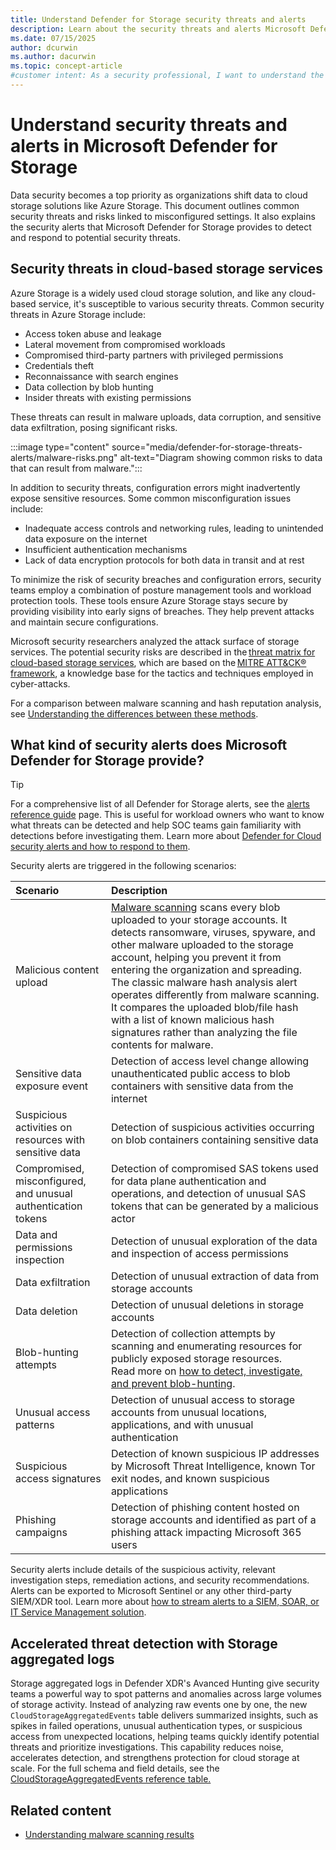 ```yaml
---
title: Understand Defender for Storage security threats and alerts 
description: Learn about the security threats and alerts Microsoft Defender for Storage provides to detect and respond to potential security risks.
ms.date: 07/15/2025
author: dcurwin
ms.author: dacurwin
ms.topic: concept-article
#customer intent: As a security professional, I want to understand the security threats and alerts in Microsoft Defender for Storage so that I can better protect my organization's data.
---
```


# Understand security threats and alerts in Microsoft Defender for Storage

Data security becomes a top priority as organizations shift data to cloud storage solutions like Azure Storage. This document outlines common security threats and risks linked to misconfigured settings. It also explains the security alerts that Microsoft Defender for Storage provides to detect and respond to potential security threats.

## Security threats in cloud-based storage services

Azure Storage is a widely used cloud storage solution, and like any cloud-based service, it's susceptible to various security threats. Common security threats in Azure Storage include:

- Access token abuse and leakage
- Lateral movement from compromised workloads
- Compromised third-party partners with privileged permissions
- Credentials theft
- Reconnaissance with search engines
- Data collection by blob hunting
- Insider threats with existing permissions

These threats can result in malware uploads, data corruption, and sensitive data exfiltration, posing significant risks.

:::image type="content" source="media/defender-for-storage-threats-alerts/malware-risks.png" alt-text="Diagram showing common risks to data that can result from malware.":::

In addition to security threats, configuration errors might inadvertently expose sensitive resources. Some common misconfiguration issues include:

- Inadequate access controls and networking rules, leading to unintended data exposure on the internet
- Insufficient authentication mechanisms
- Lack of data encryption protocols for both data in transit and at rest

To minimize the risk of security breaches and configuration errors, security teams employ a combination of posture management tools and workload protection tools. These tools ensure Azure Storage stays secure by providing visibility into early signs of breaches. They help prevent attacks and maintain secure configurations.

Microsoft security researchers analyzed the attack surface of storage services. The potential security risks are described in the [threat matrix for cloud-based storage services](https://www.microsoft.com/security/blog/2021/04/08/threat-matrix-for-storage/), which are based on the [MITRE ATT&CK® framework](https://attack.mitre.org/techniques/enterprise/), a knowledge base for the tactics and techniques employed in cyber-attacks.

For a comparison between malware scanning and hash reputation analysis, see [Understanding the differences between these methods](defender-for-storage-introduction.md#understand-the-differences-between-malware-scanning-and-hash-reputation-analysis).

## What kind of security alerts does Microsoft Defender for Storage provide?

> [!TIP]
> For a comprehensive list of all Defender for Storage alerts, see the [alerts reference guide](alerts-azure-storage.md) page. This is useful for workload owners who want to know what threats can be detected and help SOC teams gain familiarity with detections before investigating them. Learn more about [Defender for Cloud security alerts and how to respond to them](managing-and-responding-alerts.yml).

Security alerts are triggered in the following scenarios:

| Scenario | Description |
|:--- |:--- |
| Malicious content upload | [Malware scanning](defender-for-storage-malware-scan.md) scans every blob uploaded to your storage accounts. It detects ransomware, viruses, spyware, and other malware uploaded to the storage account, helping you prevent it from entering the organization and spreading. The classic malware hash analysis alert operates differently from malware scanning. It compares the uploaded blob/file hash with a list of known malicious hash signatures rather than analyzing the file contents for malware. |
| Sensitive data exposure event | Detection of access level change allowing unauthenticated public access to blob containers with sensitive data from the internet |
| Suspicious activities on resources with sensitive data | Detection of suspicious activities occurring on blob containers containing sensitive data |
| Compromised, misconfigured, and unusual authentication tokens | Detection of compromised SAS tokens used for data plane authentication and operations, and detection of unusual SAS tokens that can be generated by a malicious actor |
| Data and permissions inspection | Detection of unusual exploration of the data and inspection of access permissions |
| Data exfiltration | Detection of unusual extraction of data from storage accounts |
| Data deletion | Detection of unusual deletions in storage accounts |
| Blob-hunting attempts | Detection of collection attempts by scanning and enumerating resources for publicly exposed storage resources.<br>Read more on [how to detect, investigate, and prevent blob-hunting](https://techcommunity.microsoft.com/t5/microsoft-defender-for-cloud/protect-your-storage-resources-against-blob-hunting/ba-p/3735238). |
| Unusual access patterns | Detection of unusual access to storage accounts from unusual locations, applications, and with unusual authentication |
| Suspicious access signatures | Detection of known suspicious IP addresses by Microsoft Threat Intelligence, known Tor exit nodes, and known suspicious applications |
| Phishing campaigns | Detection of phishing content hosted on storage accounts and identified as part of a phishing attack impacting Microsoft 365 users |

Security alerts include details of the suspicious activity, relevant investigation steps, remediation actions, and security recommendations. Alerts can be exported to Microsoft Sentinel or any other third-party SIEM/XDR tool. Learn more about [how to stream alerts to a SIEM, SOAR, or IT Service Management solution](export-to-siem.md).

## Accelerated threat detection with Storage aggregated logs

Storage aggregated logs in Defender XDR's Avanced Hunting give security teams a powerful way to spot patterns and anomalies across large volumes of storage activity. Instead of analyzing raw events one by one, the new `CloudStorageAggregatedEvents` table delivers summarized insights, such as spikes in failed operations, unusual authentication types, or suspicious access from unexpected locations, helping teams quickly identify potential threats and prioritize investigations. This capability reduces noise, accelerates detection, and strengthens protection for cloud storage at scale. For the full schema and field details, see the [CloudStorageAggregatedEvents reference table.](/defender-xdr/advanced-hunting-cloudstorageaggregatedevents-table)

## Related content

- [Understanding malware scanning results](understand-malware-scan-results.md)

